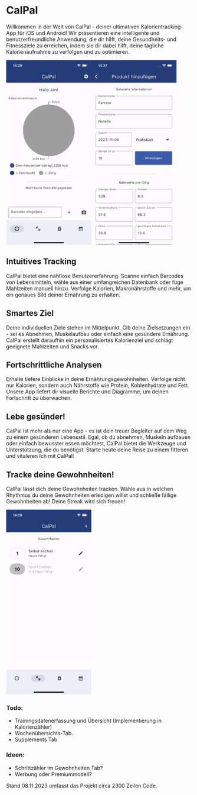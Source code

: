 # CalPal
Willkommen in der Welt von CalPal - deiner ultimativen Kalorientracking-App für iOS und Android! Wir präsentieren eine intelligente und benutzerfreundliche Anwendung, die dir hilft, deine Gesundheits- und Fitnessziele zu erreichen, indem sie dir dabei hilft, deine tägliche Kalorienaufnahme zu verfolgen und zu optimieren.

<img src="./images/homepage.png" alt="Erhalte Tiefere Einblicke in deine Kalorienaufnahme." height="500"><img src="./images/cal_addproduct.png" alt="Füge gegessene Produkte hinzu" height="500">

## Intuitives Tracking
CalPal bietet eine nahtlose Benutzererfahrung. Scanne einfach Barcodes von Lebensmitteln, wähle aus einer umfangreichen Datenbank oder füge Mahlzeiten manuell hinzu. Verfolge Kalorien, Makronährstoffe und mehr, um ein genaues Bild deiner Ernährung zu erhalten.

## Smartes Ziel
Deine individuellen Ziele stehen im Mittelpunkt. Gib deine Zielsetzungen ein - sei es Abnehmen, Muskelaufbau oder einfach eine gesündere Ernährung. CalPal erstellt daraufhin ein personalisiertes Kalorienziel und schlägt geeignete Mahlzeiten und Snacks vor.

## Fortschrittliche Analysen
Erhalte tiefere Einblicke in deine Ernährungsgewohnheiten. Verfolge nicht nur Kalorien, sondern auch Nährstoffe wie Protein, Kohlenhydrate und Fett. Unsere App liefert dir visuelle Berichte und Diagramme, um deinen Fortschritt zu überwachen.

## Lebe gesünder!
CalPal ist mehr als nur eine App - es ist dein treuer Begleiter auf dem Weg zu einem gesünderen Lebensstil. Egal, ob du abnehmen, Muskeln aufbauen oder einfach bewusster essen möchtest, CalPal bietet die Werkzeuge und Unterstützung, die du benötigst. Starte heute deine Reise zu einem fitteren und vitaleren Ich mit CalPal!

## Tracke deine Gewohnheiten!
CalPal lässt dich deine Gewohnheiten tracken. Wähle aus in welchen Rhythmus du deine Gewohnheiten erledigen willst und schließe fällige Gewohnheiten ab! Deine Streak wird sich freuen!

<img src="./images/habits.png" alt="Verfolge deine Gewohnheiten." height="500"/>

### Todo:
- Trainingsdatenerfassung und Übersicht (Implementierung in Kalorienzähler)
- Wochenübersichts-Tab.
- Supplements Tab

### Ideen:
- Schrittzähler im Gewohnheiten Tab?
- Werbung oder Premiummodell?

Stand 08.11.2023 umfasst das Projekt circa 2300 Zeilen Code.